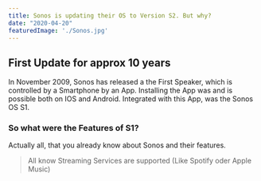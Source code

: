 ```yaml
---
title: Sonos is updating their OS to Version S2. But why?
date: "2020-04-20"
featuredImage: './Sonos.jpg'
---
```




<!-- end -->

## First Update for approx 10 years

In November 2009, Sonos has released a the First Speaker,
which is controlled by a Smartphone by an App.
Installing the App was and is possible both on IOS and Android.
Integrated with this App, was the Sonos OS S1.


### So what were the Features of S1?

Actually all, that you already know about Sonos and their features.

> All know Streaming Services are supported (Like Spotify oder Apple Music)
